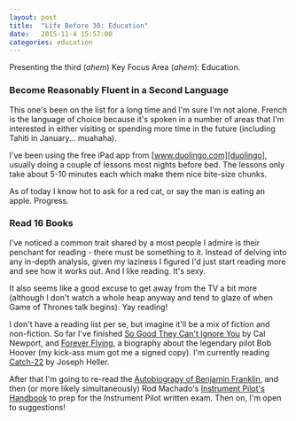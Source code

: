 ```yaml
---
layout: post
title:  "Life Before 30: Education"
date:   2015-11-4 15:57:00
categories: education
---
```


Presenting the third (*ahem*) Key Focus Area (*ahem*): Education.

### Become Reasonably Fluent in a Second Language

This one's been on the list for a long time and I'm sure I'm not alone. French is the language of choice because it's spoken in a number of areas that I'm interested in either visiting or spending more time in the future (including Tahiti in January... muahaha).

I've been using the free iPad app from [www.duolingo.com][duolingo], usually doing a couple of lessons most nights before bed. The lessons only take about 5-10 minutes each which make them nice bite-size chunks.

As of today I know hot to ask for a red cat, or say the man is eating an apple. Progress.

### Read 16 Books

I've noticed a common trait shared by a most people I admire is their penchant for reading - there must be something to it. Instead of delving into any in-depth analysis, given my laziness I figured I'd just start reading more and see how it works out. And I like reading. It's sexy.

It also seems like a good excuse to get away from the TV a bit more (although I don't watch a whole heap anyway and tend to glaze of when Game of Thrones talk begins). Yay reading!

I don't have a reading list per se, but imagine it'll be a mix of fiction and non-fiction. So far I've finished [So Good They Can't Ignore You][sgtciy] by Cal Newport, and [Forever Flying][forever-flying], a biography about the legendary pilot Bob Hoover (my kick-ass mum got me a signed copy). I'm currently reading [Catch-22][catch-22] by Joseph Heller.

After that I'm going to re-read the [Autobiograpy of Benjamin Franklin][bf], and then (or more likely simultaneously) Rod Machado's [Instrument Pilot's Handbook][iph] to prep for the Instrument Pilot written exam. Then on, I'm open to suggestions!

[duolingo]: https://www.duolingo.com/
[sgtciy]: http://www.amazon.com/gp/product/B0076DDBJ6/ref=dp-kindle-redirect?ie=UTF8&btkr=1
[forever-flying]: http://www.amazon.com/Forever-Flying-High-flying-Barnstorming-Autobiography/dp/067153761X
[catch-22]: http://www.amazon.com/gp/product/B0048WQDIE/ref=dp-kindle-redirect?ie=UTF8&btkr=1
[bf]: http://www.amazon.com/Autobiography-Benjamin-Franklin-Thrift-Editions/dp/0486290735
[iph]: http://www.amazon.com/Rod-Machados-Instrument-Pilots-Handbook/dp/0971201560
